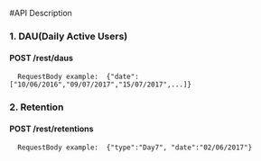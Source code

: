 #API Description


###  1.  DAU(Daily Active Users)
####  POST  /rest/daus
      RequestBody example:  {"date":["10/06/2016","09/07/2017","15/07/2017",...]}


###  2.  Retention
####  POST  /rest/retentions
      RequestBody example:  {"type":"Day7", "date":"02/06/2017"}
    